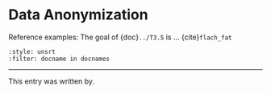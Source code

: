 # Data Anonymization


Reference examples: The goal of {doc}`../T3.5` is ... {cite}`flach_fat` 
<!---comment--> 


```{bibliography}
:style: unsrt
:filter: docname in docnames
```

---
 
This entry was written by.
